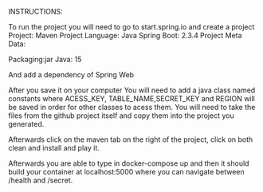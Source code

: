 INSTRUCTIONS:

To run the project you will need to go to start.spring.io and create a project 
Project: Maven Project
Language: Java
Spring Boot: 2.3.4
Project Meta Data:

Packaging:jar
Java: 15

And add a dependency of   Spring Web

After you save it on your computer
You will need to add a java class named constants where ACESS_KEY, TABLE_NAME,SECRET_KEY and REGION will be saved in order for other classes to acess them. 
You will need to take the files from the github project itself and copy them into the project you generated.

Afterwards click on the maven tab on the right of the project, click on both clean and install and play it.

Afterwards you are able to type in docker-compose up and then it should build your container at localhost:5000 where you can navigate between /health and /secret.
